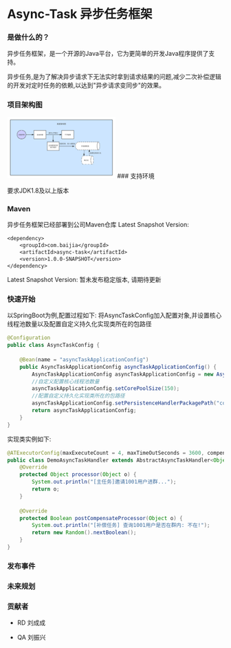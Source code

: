 # Async-Task 异步任务框架

### 是做什么的？
异步任务框架，是一个开源的Java平台，它为更简单的开发Java程序提供了支持。

异步任务,是为了解决异步请求下无法实时拿到请求结果的问题,减少二次补偿逻辑的开发对定时任务的依赖,以达到"异步请求变同步"的效果。

### 项目架构图
<img src="./async-task.png" width="50%">
### 支持环境

要求JDK1.8及以上版本

### Maven

异步任务框架已经部署到公司Maven仓库
Latest Snapshot Version:
```maven
<dependency>
    <groupId>com.baijia</groupId>
    <artifactId>async-task</artifactId>
    <version>1.0.0-SNAPSHOT</version>
</dependency>
```
Latest Snapshot Version:
    暂未发布稳定版本, 请期待更新

### 快速开始
以SpringBoot为例,配置过程如下:
将AsyncTaskConfig加入配置对象,并设置核心线程池数量以及配置自定义持久化实现类所在的包路径
```java
@Configuration
public class AsyncTaskConfig {

    @Bean(name = "asyncTaskApplicationConfig")
    public AsyncTaskApplicationConfig asyncTaskApplicationConfig() {
        AsyncTaskApplicationConfig asyncTaskApplicationConfig = new AsyncTaskApplicationConfig();
        //自定义配置核心线程池数量
        asyncTaskApplicationConfig.setCorePoolSize(150);
        //配置自定义持久化实现类所在的包路径
        asyncTaskApplicationConfig.setPersistenceHandlerPackagePath("com.baijia.uqun.sales.task.config.*");
        return asyncTaskApplicationConfig;
    }
}
```
实现类实例如下:
```java
@ATExecutorConfig(maxExecuteCount = 4, maxTimeOutSeconds = 3600, compensateRateSeconds = 30)
public class DemoAsyncTaskHandler extends AbstractAsyncTaskHandler<Object, Object> {
    @Override
    protected Object processor(Object o) {
        System.out.println("[主任务]邀请1001用户进群...");
        return o;
    }

    @Override
    protected Boolean postCompensateProcessor(Object o) {
        System.out.println("[补偿任务] 查询1001用户是否在群内: 不在!");
        return new Random().nextBoolean();
    }
}
```

### 发布事件

### 未来规划

### 贡献者

* RD 刘成成 

* QA 刘振兴